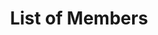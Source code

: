---
layout: page
title: List of Members
members: members
show_sidebar: false
permalink: /members/
---